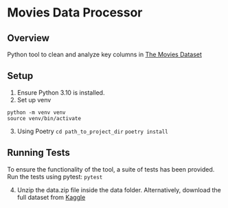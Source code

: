 # Movies Data Processor

## Overview
Python tool to clean and analyze key columns in [The Movies Dataset](https://www.kaggle.com/datasets/rounakbanik/the-movies-dataset)

## Setup
1. Ensure Python 3.10 is installed.
2. Set up venv
```
python -m venv venv
source venv/bin/activate  
```
3. Using Poetry
`cd path_to_project_dir`
`poetry install`

## Running Tests
To ensure the functionality of the tool, a suite of tests has been provided. Run the tests using pytest:
`pytest`

4. Unzip the data.zip file inside the data folder. Alternatively, download the full dataset from [Kaggle](https://www.kaggle.com/datasets/rounakbanik/the-movies-dataset)


